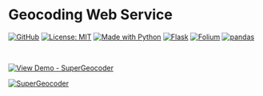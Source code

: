# Geocoding Web Service

[![GitHub](https://badgen.net/badge/icon/GitHub?icon=github&color=black&label)](https://github.com/MaxineXiong)
[![License: MIT](https://img.shields.io/badge/License-MIT-yellow.svg)](https://opensource.org/licenses/MIT)
[![Made with Python](https://img.shields.io/badge/Python->=3.6-blue?logo=python&logoColor=white)](https://www.python.org)
[![Flask](https://img.shields.io/badge/Flask-323232?logo=Flask&logoColor=white)](https://flask.palletsprojects.com/)
[![Folium](https://img.shields.io/badge/Folium-77B829?logo=Folium&logoColor=white)](https://python-visualization.github.io/folium/latest/)
[![pandas](https://img.shields.io/badge/pandas-150458?logo=pandas&logoColor=white)](https://pandas.pydata.org/)

<br>


[![View Demo - SuperGeocoder](https://img.shields.io/badge/View_Demo-SuperGeocoder-DD0700)](https://1drv.ms/v/s!AhxVr7ogXVBRlTHtLlsWej5oeUib)


[![SuperGeocoder](https://img.shields.io/badge/SuperGeocoder-DD0700?style=for-the-badge&logo=Google+Maps&logoColor=white)](https://supergeocoder-838a4a6bdd3b.herokuapp.com/)
